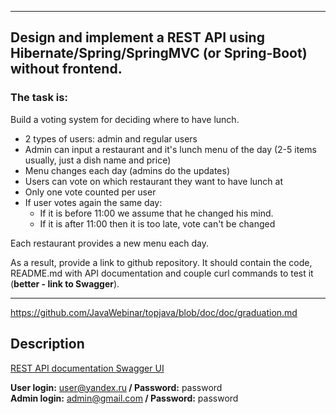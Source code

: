 ----
## Design and implement a REST API using Hibernate/Spring/SpringMVC (or Spring-Boot) **without frontend**.

### The task is:

Build a voting system for deciding where to have lunch.

* 2 types of users: admin and regular users
* Admin can input a restaurant and it's lunch menu of the day (2-5 items usually, just a dish name and price)
* Menu changes each day (admins do the updates)
* Users can vote on which restaurant they want to have lunch at
* Only one vote counted per user
* If user votes again the same day:
    - If it is before 11:00 we assume that he changed his mind.
    - If it is after 11:00 then it is too late, vote can't be changed

Each restaurant provides a new menu each day.

As a result, provide a link to github repository. It should contain the code, README.md with API documentation and couple curl commands to test it (**better - link to Swagger**).

-----------------------------

https://github.com/JavaWebinar/topjava/blob/doc/doc/graduation.md

## Description

<a href="http://localhost:8080/swagger-ui.html" rel="nofollow">REST API documentation Swagger UI</a>

<strong>User login:</strong> user@yandex.ru<strong> / Password:</strong> password
<br>
<strong>Admin login:</strong> admin@gmail.com<strong> / Password:</strong> password
